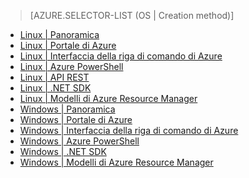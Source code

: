 > [AZURE.SELECTOR-LIST (OS | Creation method)]
- [Linux | Panoramica](hdinsight-hadoop-provision-linux-clusters.md)
- [Linux | Portale di Azure](hdinsight-hadoop-create-linux-clusters-portal.md)
- [Linux | Interfaccia della riga di comando di Azure](hdinsight-hadoop-create-linux-clusters-azure-cli.md)
- [Linux | Azure PowerShell](hdinsight-hadoop-create-linux-clusters-azure-powershell.md)
- [Linux | API REST](hdinsight-hadoop-create-linux-clusters-curl-rest.md)
- [Linux | .NET SDK](hdinsight-hadoop-create-linux-clusters-dotnet-sdk.md)
- [Linux | Modelli di Azure Resource Manager](hdinsight-hadoop-create-linux-clusters-arm-templates.md)
- [Windows | Panoramica](hdinsight-provision-clusters.md)
- [Windows | Portale di Azure](hdinsight-hadoop-create-windows-clusters-portal.md)
- [Windows | Interfaccia della riga di comando di Azure](hdinsight-hadoop-create-windows-clusters-cli.md)
- [Windows | Azure PowerShell](hdinsight-hadoop-create-windows-clusters-powershell.md)
- [Windows | .NET SDK](hdinsight-hadoop-create-windows-clusters-dotnet-sdk.md)
- [Windows | Modelli di Azure Resource Manager](hdinsight-hadoop-create-windows-clusters-arm-templates.md)

<!---HONumber=AcomDC_0309_2016-->